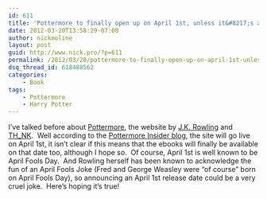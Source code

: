 ```yaml
---
id: 611
title: 'Pottermore to finally open up on April 1st, unless it&#8217;s a cruel joke'
date: 2012-03-20T13:58:29-07:00
author: nickmoline
layout: post
guid: http://www.nick.pro/?p=611
permalink: /2012/03/20/pottermore-to-finally-open-up-on-april-1st-unless-its-a-cruel-joke/
dsq_thread_id: 618488562
categories:
    - Book
tags:
    - Pottermore
    - Harry Potter
---
```

I&#8217;ve talked before about <a href="https://www.nick.pro/2011/08/27/pottermore-cheats-earning-more-house-points-through-failure-then-success-in-potion-making/" target="_blank">Pottermore</a>, the website by <a href="http://www.jkrowling.com/" target="_blank">J.K. Rowling</a> and <a href="http://www.think.eu/" target="_blank">TH_NK</a>.  Well according to the <a href="http://insider.pottermore.com/2012/03/waiting-for-pottermore.html" target="_blank">Pottermore Insider blog</a>, the site will go live on April 1st, it isn&#8217;t clear if this means that the ebooks will finally be available on that date too, although I hope so.  Of course, April 1st is well known to be April Fools Day.  And Rowling herself has been known to acknowledge the fun of an April Fools Joke (Fred and George Weasley were &#8220;of course&#8221; born on April Fools Day), so announcing an April 1st release date could be a very cruel joke.  Here&#8217;s hoping it&#8217;s true!

<!--more-->

<amp-img  src="{{ site.baseurl }}/wp-content/uploads/sites/4/2012/03/Region-capture-14.png" alt="Pottermore Shop" title="Pottermore Shop" width="339" height="292" layout="intrinsic" lightbox></amp-img>